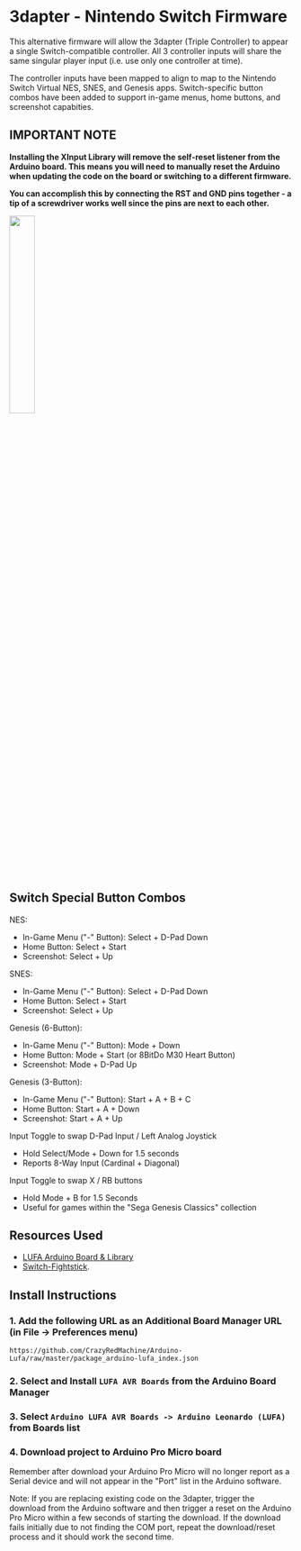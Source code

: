 # 3dapter - Nintendo Switch Firmware

This alternative firmware will allow the 3dapter (Triple Controller) to appear a single Switch-compatible controller. All 3 controller inputs will share the same singular player input (i.e. use only one controller at time). 

The controller inputs have been mapped to align to map to the Nintendo Switch Virtual NES, SNES, and Genesis apps. Switch-specific button combos have been added to support in-game menus, home buttons, and screenshot capabities.

## IMPORTANT NOTE
**Installing the XInput Library will remove the self-reset listener from the Arduino board. This means you will need to manually reset the Arduino when updating the code on the board or switching to a different firmware.**

**You can accomplish this by connecting the RST and GND pins together - a tip of a screwdriver works well since the pins are next to each other.**

<img src="https://github.com/timville85/TripleController/assets/31223405/b407d6e9-23bf-4204-840a-c814300fc317" width=30% height=30%>

## Switch Special Button Combos

NES:
* In-Game Menu ("-" Button): Select + D-Pad Down
* Home Button: Select + Start
* Screenshot: Select + Up

SNES:
* In-Game Menu ("-" Button): Select + D-Pad Down
* Home Button: Select + Start
* Screenshot: Select + Up

Genesis (6-Button):
* In-Game Menu ("-" Button): Mode + Down
* Home Button: Mode + Start (or 8BitDo M30 Heart Button)
* Screenshot: Mode + D-Pad Up

Genesis (3-Button):
* In-Game Menu ("-" Button): Start + A + B + C
* Home Button: Start + A + Down
* Screenshot: Start + A + Up

Input Toggle to swap D-Pad Input / Left Analog Joystick
* Hold Select/Mode + Down for 1.5 seconds
* Reports 8-Way Input (Cardinal + Diagonal)

Input Toggle to swap X / RB buttons
* Hold Mode + B for 1.5 Seconds
* Useful for games within the "Sega Genesis Classics" collection

## Resources Used

* [LUFA Arduino Board & Library](https://github.com/CrazyRedMachine/Arduino-Lufa)
* [Switch-Fightstick](https://github.com/progmem/Switch-Fightstick).

## Install Instructions

### 1. Add the following URL as an Additional Board Manager URL (in File -> Preferences menu)
`https://github.com/CrazyRedMachine/Arduino-Lufa/raw/master/package_arduino-lufa_index.json`

### 2. Select and Install **`LUFA AVR Boards`** from the Arduino Board Manager

### 3. Select **`Arduino LUFA AVR Boards -> Arduino Leonardo (LUFA)`** from Boards list

### 4. Download project to Arduino Pro Micro board

Remember after download your Arduino Pro Micro will no longer report as a Serial device and will not appear in the "Port" list in the Arduino software.

Note: If you are replacing existing code on the 3dapter, trigger the download from the Arduino software and then trigger a reset on the Arduino Pro Micro within a few seconds of starting the download. If the download fails initially due to not finding the COM port, repeat the download/reset process and it should work the second time.
